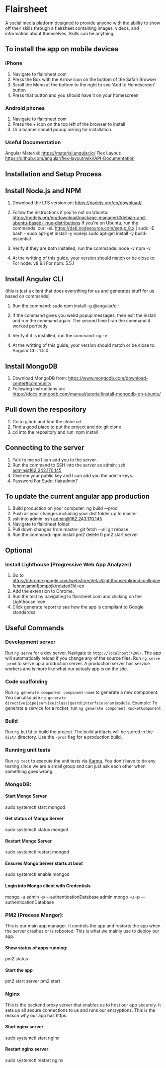 # Flairsheet
A social media platform designed to provide anyone with the ability to show off their skills through a flairsheet containing images, videos, and information about themselves. Skills can be anything.

## To install the app on mobile devices ##
### iPhone ###
1) Navigate to flairsheet.com
2) Press the Box with the Arrow icon on the bottom of the Safari Browser
2) Scroll the Menu at the bottom to the right to see 'Add to Homescreen' button
3) Press that button and you should have it on your homescreen

### Android phones ###
1) Navigate to flairsheet.com
2) Press the + icon on the top left of the browser to install
3) Or a banner should popup asking for installation.

### Useful Documentation ###
Angular Material: https://material.angular.io/
Flex Layout: https://github.com/angular/flex-layout/wiki/API-Documentation

## Installation  and Setup Process ##

## Install Node.js and NPM ##
1) Download the LTS version on:
https://nodejs.org/en/download/

2) Follow the instructions if you're not on Ubuntu:        https://nodejs.org/en/download/package-manager/#debian-and-ubuntu-based-linux-distributions
If you're on Ubuntu, run the commands:
    curl -sL https://deb.nodesource.com/setup_8.x | sudo -E bash -
    sudo apt-get install -y nodejs
    sudo apt-get install -y build-essential

3) Verify if they are both installed, run the commands:
    node -v
    npm -v

4) At the writting of this guide, your version should match or be close to:
    For node: v8.9.1
    For npm: 5.5.1

## Install Angular CLI ##
(this is just a client that does everything for us and generates stuff for us based on commands)
1) Run the command:
    sudo npm install -g @angular/cli

2) If the command gives you weird popup messages, then exit the install and run the
command again. The second time I ran the command it worked perfectly.

3) Verify if it is installed, run the command:
    ng -v

4) At the writting of this guide, your version should match or be close to:
    Angular CLI: 1.5.0

## Install MongoDB ##
1) Download MongoDB from:
https://www.mongodb.com/download-center#community
2) Following instructions on:
https://docs.mongodb.com/manual/tutorial/install-mongodb-on-ubuntu/

## Pull down the respository ##
1) Go to gihub and find the clone url
2) Find a good place to put the project and do:
    git clone <url>
3) cd into the repository and run:
    npm install

## Connecting to the server ##
1) Talk to me so I can add you to the server.
2) Run the command to SSH into the server as admin:
    ssh admin@162.243.170.145
3) Give me your public key and I can add you the admin keys.
3) Password For Sudo: flairadmin7

## To update the current angular app production ##
1) Build production on your computer:
    ng build --prod
2) Push all your changes including your dist folder up to master
3) ssh into admin:
    ssh admin@162.243.170.145
4) Navigate to flairsheet folder
5) Pull down changes from master:
    git fetch --all
    git rebase
6) Run the command:
    npm install
    pm2 delete 0
    pm2 start server

## Optional ##
### Install Lighthouse (Progressive Web App Analyzer) ###
1) Go to https://chrome.google.com/webstore/detail/lighthouse/blipmdconlkpinefehnmjammfjpmpbjk/related?hl=en
2) Add the extension to Chrome.
3) Run the test by navigating to flairsheet.com and clicking on the Lighthouse icon
4) Click generate report to see how the app is compliant to Google standardss

## Useful Commands ##
### Development server ###

Run `ng serve` for a dev server. Navigate to `http://localhost:4200/`. The app will automatically reload if you change any of the source files. Run `ng serve -prod` to serve up a production server.
A production server has service workers and is more like what our actualy app is on the site.

### Code scaffolding ###

Run `ng generate component component-name` to generate a new component. You can also use `ng generate directive|pipe|service|class|guard|interface|enum|module`. Example: To generate a service for a rocket, run `ng generate component RocketComponent`

### Build ###

Run `ng build` to build the project. The build artifacts will be stored in the `dist/` directory. Use the `-prod` flag for a production build.

### Running unit tests ###

Run `ng test` to execute the unit tests via [Karma](https://karma-runner.github.io). You don't have to do any testing since we are a small group and can just ask each other when something goes wrong.

### MongoDB: ###

#### Start Mongo Server ####
sudo systemctl start mongod

#### Get status of Mongo Server ####
sudo systemctl status mongod

#### Restart Mongo Server ####
sudo systemctl restart mongod

#### Ensures Mongo Server starts at boot ####
sudo systemctl enable mongod

#### Login into Mongo client with Credentials ####
mongo -u admin -p --authenticationDatabase admin
mongo -u <username> -p --authenticationDatabase <databaseUserStoredAt>

### PM2 (Process Manger): ###
This is our main app manager. It controls the app and restarts the app when the
server crashes or is rebooted. This is what we mainly use to deploy our app.
#### Show status of apps running: ####
pm2 status

#### Start the app ####
pm2 start server
pm2 start <appFile>

### Nginx ###
This is the backend proxy server that enables us to host our app securely.
It sets up all secure connections to us and runs our encryptions. This is the
reason why our app has https.
#### Start nginx server ####
sudo systemctl start nginx

#### Restart nginx server ####
sudo systemctl restart nginx